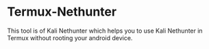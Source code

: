 # Termux-Nethunter
This tool is of Kali Nethunter which helps you to use Kali Nethunter in Termux without rooting your android device. 
